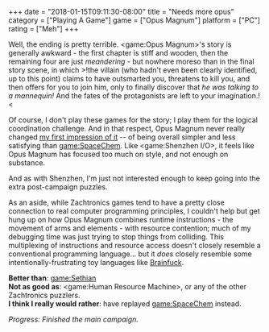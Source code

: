 +++
date = "2018-01-15T09:11:30-08:00"
title = "Needs more opus"
category = ["Playing A Game"]
game = ["Opus Magnum"]
platform = ["PC"]
rating = ["Meh"]
+++

Well, the ending is pretty terrible.  <game:Opus Magnum>'s story is generally awkward - the first chapter is stiff and wooden, then the remaining four are just <i>meandering</i> - but nowhere moreso than in the final story scene, in which >!the villain (who hadn't even been clearly identified, up to this point) claims to have outsmarted you, threatens to kill you, and then offers for you to join him, only to finally discover that <i>he was talking to a mannequin!</i>  And the fates of the protagonists are left to your imagination.!<

Of course, I don't play these games for the story; I play them for the logical coordination challenge.  And in that respect, Opus Magnum never really changed [my first impression of it](%site.BaseURL%2017/12/10/opus-pretty-okay/) -- of being overall simpler and less satisfying than <game:SpaceChem>.  Like <game:Shenzhen I/O>, it feels like Opus Magnum has focused too much on style, and not enough on substance.

And as with Shenzhen, I'm just not interested enough to keep going into the extra post-campaign puzzles.

As an aside, while Zachtronics games tend to have a pretty close connection to real computer programming principles, I couldn't help but get hung up on how Opus Magnum combines runtime instructions - the movement of arms and elements - with resource contention; much of my debugging time was just trying to stop things from colliding.  This multiplexing of instructions and resource access doesn't closely resemble a conventional programming language... but it <i>does</i> closely resemble some intentionally-frustrating toy languages like <a href="https://en.wikipedia.org/wiki/Brainfuck">Brainfuck</a>.

<b>Better than</b>: <game:Sethian>  
<b>Not as good as</b>: <game:Human Resource Machine>, or any of the other Zachtronics puzzlers.  
<b>I think I really would rather</b>: have replayed <game:SpaceChem> instead.

<i>Progress: Finished the main campaign.</i>

